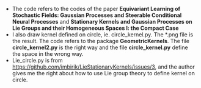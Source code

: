 * The code refers to the codes of the paper **Equivariant Learning of Stochastic Fields:
Gaussian Processes and Steerable Conditional Neural Processes** and **Stationary Kernels and Gaussian Processes on Lie Groups
and their Homogeneous Spaces I: the Compact Case**
* I also draw kernel defined on circle, ie. circle_kernel.py. The *.png file is the result. The code refers to the package **GeometricKernels**. The file **circle_kernel2.py** is the right way and the file **circle_kernel.py** define the space in the wrong way.
* Lie_circle.py is from https://github.com/imbirik/LieStationaryKernels/issues/3, and the author gives me the right about how to use Lie group theory to 
define kernel on circle.
